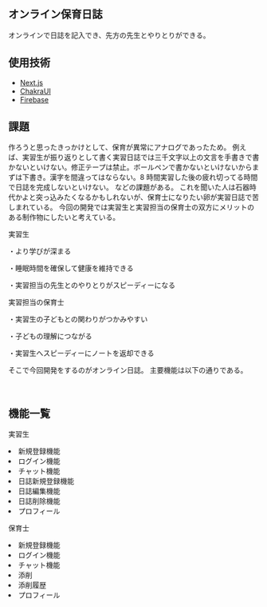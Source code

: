 

## オンライン保育日誌

オンラインで日誌を記入でき、先方の先生とやりとりができる。

## 使用技術

- [Next.js](https://nextjs.org/)
- [ChakraUI](https://chakra-ui.com/)
- [Firebase](https://firebase.google.com/?gclid=Cj0KCQjw6ZOIBhDdARIsAMf8YyHL3sDQSF1bs7B-k-1cOFPXQSQRJpo9n_rSx-qabll60dfORnU-hRYaAr9UEALw_wcB&gclsrc=aw.ds)

## 課題

作ろうと思ったきっかけとして、保育が異常にアナログであったため。
例えば、実習生が振り返りとして書く実習日誌では三千文字以上の文言を手書きで書かないといけない。修正テープは禁止。ボールペンで書かないといけないからまずは下書き。漢字を間違ってはならない。8 時間実習した後の疲れ切ってる時間で日誌を完成しないといけない。
などの課題がある。
これを聞いた人は石器時代かよと突っ込みたくなるかもしれないが、保育士になりたい卵が実習日誌で苦しまれている。
今回の開発では実習生と実習担当の保育士の双方にメリットのある制作物にしたいと考えている。

実習生

・より学びが深まる

・睡眠時間を確保して健康を維持できる

・実習担当の先生とのやりとりがスピーディーになる

実習担当の保育士

・実習生の子どもとの関わりがつかみやすい

・子どもの理解につながる

・実習生へスピーディーにノートを返却できる


そこで今回開発をするのがオンライン日誌。
主要機能は以下の通りである。

</br>

## 機能一覧

実習生</br>
<li>新規登録機能</li>
<li>ログイン機能</li>
<li>チャット機能</li>
<li>日誌新規登録機能</li>
<li>日誌編集機能</li>
<li>日誌削除機能</li>
<li>プロフィール</li>

保育士</br>
<li>新規登録機能</li>
<li>ログイン機能</li>
<li>チャット機能</li>
<li>添削</li>
<li>添削履歴</li>
<li>プロフィール</li>

